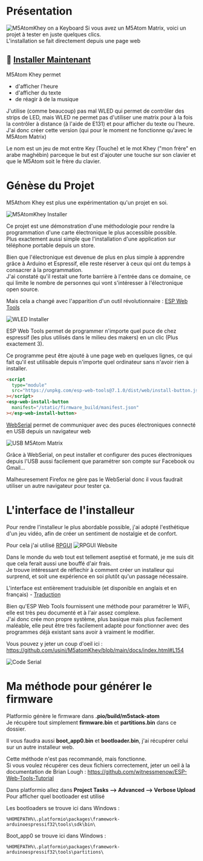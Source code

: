 # Présentation
![M5AtomKhey on a Keyboard](docs/images/M5AtomKhey.png)
Si vous avez un M5Atom Matrix, voici un projet à tester en juste quelques clics.    
L'installation se fait directement depuis une page web 
## 💾 [Installer Maintenant](https://usini.github.io/M5AtomKhey)

M5Atom Khey permet
* d'afficher l'heure
* d'afficher du texte
* de réagir à de la musique

J'utilise (comme beaucoup) pas mal WLED qui permet de contrôler des strips de LED, mais WLED ne permet pas d'utiliser une matrix pour à la fois la contrôler à distance (à l'aide de E131) et pour afficher du texte ou l'heure.   
J'ai donc créer cette version (qui pour le moment ne fonctionne qu'avec le M5Atom Matrix)   

Le nom est un jeu de mot entre Key (Touche) et le mot Khey ("mon frère" en arabe maghébin) parceque le but est d'ajouter une touche sur son clavier et que le M5Atom soit le frère du clavier.

# Génèse du Projet
M5Athom Khey est plus une expérimentation qu'un projet en soi.    

![M5AtomKhey Installer](docs/images/m5atomkhey_installer.jpg)

Ce projet est une démonstration d'une méthodologie pour rendre la programmation d'une carte électronique le plus accessible possible.    
Plus exactement aussi simple que l'installation d'une application sur téléphone portable depuis un store.    

Bien que l'électronique est devenue de plus en plus simple à apprendre grâce à Arduino et Espressif, elle reste réserver à ceux qui ont du temps à consacrer à la programmation.   
J'ai constaté qu'il restait une forte barrière à l'entrée dans ce domaine, ce qui limite le nombre de personnes qui vont s'intéresser à l'électronique open source.    

Mais cela a changé avec l'apparition d'un outil révolutionnaire : [ESP Web Tools](https://esphome.github.io/esp-web-tools/)    

![WLED Installer](docs/images/wled-installer.png)

ESP Web Tools permet de programmer n'importe quel puce de chez espressif (les plus utilisés dans le milieu des makers) en un clic (Plus exactement 3).   

Ce programme peut être ajouté à une page web en quelques lignes, ce qui fait qu'il est utilisable depuis n'importe quel ordinateur sans n'avoir rien à installer.    

``` html
<script
  type="module"
  src="https://unpkg.com/esp-web-tools@7.1.0/dist/web/install-button.js?module"
></script>
<esp-web-install-button
  manifest="/static/firmware_build/manifest.json"
></esp-web-install-button>
```

[WebSerial](https://web.dev/serial/) permet de communiquer avec des puces électroniques connecté en USB depuis un navigateur web

![USB M5Atom Matrix](docs/images/usb.png)

Grâce à WebSerial, on peut installer et configurer des puces électroniques depuis l'USB aussi facilement que paramétrer son compte sur Facebook ou Gmail...

Malheuresement Firefox ne gère pas le WebSerial donc il vous faudrait utiliser un autre navigateur pour tester ça.    

# L'interface de l'installeur
Pour rendre l'installeur le plus abordable possible, j'ai adopté l'esthétique d'un jeu vidéo, afin de créer un sentiment de nostalgie et de confort.    

Pour cela j'ai utilisé [RPGUI](http://ronenness.github.io/RPGUI/)
![RPGUI Website](docs/images/rpgui.png)

Dans le monde du web tout est tellement aseptisé et formaté, je me suis dit que cela ferait aussi une bouffé d'air frais.    
Je trouve intéressant de réflechir à comment créer un installeur qui surprend, et soit une expérience en soi plutôt qu'un passage nécessaire.    

L'interface est entièrement traduisible (et disponible en anglais et en français) - [Traduction](https://github.com/usini/M5atomKhey/tree/main/docs/i18n)

Bien qu'ESP Web Tools fournissent une méthode pour paramétrer le WiFi, elle est très peu documenté et à l'air assez complexe.   
J'ai donc crée mon propre système, plus basique mais plus facilement maléable, elle peut être très facilement adapté pour fonctionner avec des programmes déjà existant sans
avoir à vraiment le modifier.    

Vous pouvez y jeter un coup d'oeil ici : https://github.com/usini/M5atomKhey/blob/main/docs/index.html#L154

![Code Serial](docs/images/code_serial.png)

# Ma méthode pour générer le firmware
Platformio génère le firmware dans **.pio/build/m5stack-atom**   
Je récupère tout simplement **firmware.bin** et **partitions.bin** dans ce dossier.   

Il vous faudra aussi **boot_app0.bin** et **bootloader.bin**, j'ai récupérer celui sur un autre installeur web.    

Cette méthode n'est pas recommandé, mais fonctionne.   
Si vous voulez récupérer ces deux fichiers correctement, jeter un oeil à la documentation de Brian Lough : https://github.com/witnessmenow/ESP-Web-Tools-Tutorial    

Dans platformio allez dans **Project Tasks --> Advanced --> Verbose Upload**   
Pour afficher quel bootloader est utilisé

Les bootloaders se trouve ici dans Windows : 
```
%HOMEPATH%\.platformio\packages\framework-arduinoespressif32\tools\sdk\bin\
```

Boot_app0 se trouve ici dans Windows : 
```
%HOMEPATH%\.platformio\packages\framework-arduinoespressif32\tools\partitions\
```


